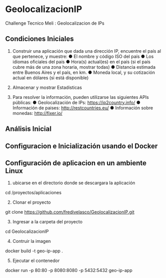 # GeolocalizacionIP
Challenge Tecnico Meli : Geolocalizacion de IPs

## Condiciones Iniciales

1. Construir una aplicación que dada una dirección IP, encuentre el país al que pertenece, y
muestre:
● El nombre y código ISO del país
● Los idiomas oficiales del país
● Hora(s) actual(es) en el país (si el país cubre más de una zona horaria, mostrar
todas)
● Distancia estimada entre Buenos Aires y el país, en km.
● Moneda local, y su cotización actual en dólares (si está disponible)

2. Almacenar  y mostrar  Estadisticas

3. Para resolver la información, pueden utilizarse las siguientes APIs públicas:
● Geolocalización de IPs: https://ip2country.info/
● Información de paises: http://restcountries.eu/
● Información sobre monedas: http://fixer.io/


## Análisis Inicial 





## Configuracion e Inicialización usando el Docker


## Configuración de aplicacion en un ambiente Linux 
1. ubicarse en el directorio donde se descargara la aplicación 

  cd /proyectos/aplicaciones

2. Clonar el proyecto

 git clone https://github.com/fredivelasco/GeolocalizacionIP.git

3. Ingresar a la carpeta del proyecto

 cd GeolocalizacionIP

 4. Contruir la imagen 

docker build -t geo-ip-app .

5. Ejecutar el contenedor

docker run -p 80:80 -p 8080:8080 -p 5432:5432 geo-ip-app



